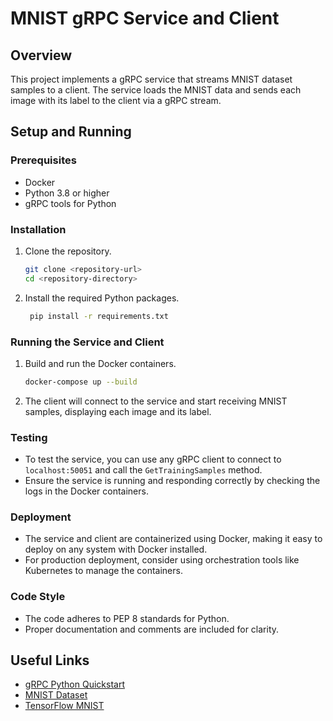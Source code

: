 # MNIST gRPC Service and Client

## Overview

This project implements a gRPC service that streams MNIST dataset samples to a client. The service loads the MNIST data and sends each image with its label to the client via a gRPC stream.

## Setup and Running

### Prerequisites

- Docker
- Python 3.8 or higher
- gRPC tools for Python

### Installation

1. Clone the repository.
   ```sh
   git clone <repository-url>
   cd <repository-directory>
   ```
2. Install the required Python packages.
   ```sh
    pip install -r requirements.txt
   ```

### Running the Service and Client

1. Build and run the Docker containers.
    ```sh
    docker-compose up --build
   ```

2. The client will connect to the service and start receiving MNIST samples, displaying each image and its label.

### Testing

- To test the service, you can use any gRPC client to connect to `localhost:50051` and call the `GetTrainingSamples` method.
- Ensure the service is running and responding correctly by checking the logs in the Docker containers.

### Deployment

- The service and client are containerized using Docker, making it easy to deploy on any system with Docker installed.
- For production deployment, consider using orchestration tools like Kubernetes to manage the containers.

### Code Style

- The code adheres to PEP 8 standards for Python.
- Proper documentation and comments are included for clarity.

## Useful Links

- [gRPC Python Quickstart](https://grpc.io/docs/languages/python/quickstart/)
- [MNIST Dataset](http://yann.lecun.com/exdb/mnist/)
- [TensorFlow MNIST](https://www.tensorflow.org/datasets/catalog/mnist)
